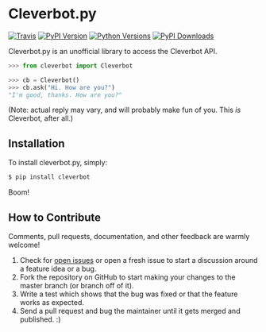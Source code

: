 Cleverbot.py
============

[![Travis](https://img.shields.io/travis/folz/cleverbot.py.svg?style=flat-square)](https://travis-ci.org/folz/cleverbot.py)
[![PyPI Version](https://img.shields.io/pypi/v/cleverbot.svg?style=flat-square)](https://pypi.python.org/pypi/cleverbot)
[![Python Versions](https://img.shields.io/pypi/pyversions/cleverbot.svg?style=flat-square)](https://pypi.python.org/pypi/cleverbot)
[![PyPI Downloads](https://img.shields.io/pypi/dm/cleverbot.svg?style=flat-square)](https://pypi.python.org/pypi/cleverbot)

Cleverbot.py is an unofficial library to access the Cleverbot API.

```python
>>> from cleverbot import Cleverbot

>>> cb = Cleverbot()
>>> cb.ask("Hi. How are you?")
"I'm good, thanks. How are you?"
```

(Note: actual reply may vary, and will probably make fun of you. This _is_ Cleverbot, after all.)

## Installation

To install cleverbot.py, simply:

```bash
$ pip install cleverbot
```

Boom!

How to Contribute
-----

Comments, pull requests, documentation, and other feedback are warmly welcome!

1. Check for [open issues](https://github.com/folz/cleverbot.py/issues) or open a fresh issue to start a discussion around a feature idea or a bug.
2. Fork the repository on GitHub to start making your changes to the master branch (or branch off of it).
3. Write a test which shows that the bug was fixed or that the feature works as expected.
4. Send a pull request and bug the maintainer until it gets merged and published. :)
